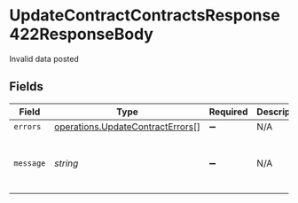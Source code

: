 # UpdateContractContractsResponse422ResponseBody

Invalid data posted


## Fields

| Field                                                                                       | Type                                                                                        | Required                                                                                    | Description                                                                                 | Example                                                                                     |
| ------------------------------------------------------------------------------------------- | ------------------------------------------------------------------------------------------- | ------------------------------------------------------------------------------------------- | ------------------------------------------------------------------------------------------- | ------------------------------------------------------------------------------------------- |
| `errors`                                                                                    | [operations.UpdateContractErrors](../../../sdk/models/operations/updatecontracterrors.md)[] | :heavy_minus_sign:                                                                          | N/A                                                                                         |                                                                                             |
| `message`                                                                                   | *string*                                                                                    | :heavy_minus_sign:                                                                          | N/A                                                                                         | The given data was invalid.                                                                 |